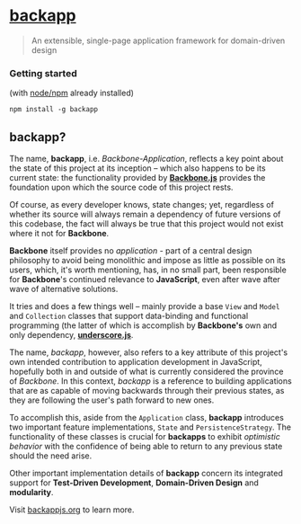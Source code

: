 [backapp](http://toomanydaves.github.io/backapp)
================================================

> An extensible, single-page application framework for domain-driven design

### Getting started ###
(with [node/npm]() already installed)

`npm install -g backapp`

## backapp? ##

The name, **backapp**, i.e. *Backbone-Application*, reflects a key point about the state of this project at its inception – which also happens to be its current state: the functionality provided by **[Backbone.js](http://backbonejs.org)** provides the foundation upon which the source code of this project rests.

Of course, as every developer knows, state changes; yet, regardless of whether its source will always remain a dependency of future versions of this codebase, the fact will always be true that this project would not exist where it not for **Backbone**.

**Backbone** itself provides no *application* - part of a central design philosophy to avoid being monolithic and impose as little as possible on its users, which, it's worth mentioning, has, in no small part, been responsible for **Backbone**'s continued relevance to **JavaScript**, even after wave after wave of alternative solutions.

It tries and does a few things well – mainly provide a base `View` and `Model` and `Collection` classes that support data-binding and functional programming (the latter of which is accomplish by **Backbone's** own and only dependency, **[underscore.js](http://underscorejs.org)**.

The name, *backapp*, however, also refers to a key attribute of this project's own intended contribution to application development in JavaScript, hopefully both in and outside of what is currently considered the province of *Backbone*. In this context, *backapp* is a reference to building applications that are as capable of moving backwards through their previous states, as they are following the user's path forward to new ones. 

To accomplish this, aside from the `Application` class, **backapp** introduces two important feature implementations, `State` and `PersistenceStrategy`. The functionality of these classes is crucial for **backapps** to exhibit *optimistic behavior* with the confidence of being able to return to any previous state should the need arise. 

Other important implementation details of **backapp** concern its integrated support for **Test-Driven Development**, **Domain-Driven Design** and **modularity**.

Visit [backappjs.org](http://backappjs.org) to learn more.
